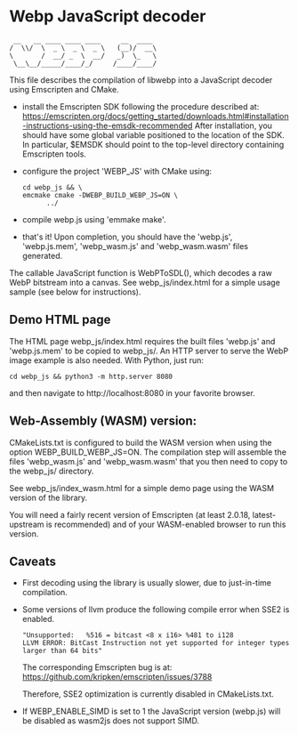 # Webp JavaScript decoder

```
 __   __ ____ ____ ____     __  ____
/  \\/  \  _ \  _ \  _ \   (__)/  __\
\       /  __/ _  \  __/   _)  \_   \
 \__\__/_____/____/_/     /____/____/
```

This file describes the compilation of libwebp into a JavaScript decoder using
Emscripten and CMake.

-   install the Emscripten SDK following the procedure described at:
    https://emscripten.org/docs/getting_started/downloads.html#installation-instructions-using-the-emsdk-recommended
    After installation, you should have some global variable positioned to the
    location of the SDK. In particular, $EMSDK should point to the top-level
    directory containing Emscripten tools.

-   configure the project 'WEBP_JS' with CMake using:

    ```shell
    cd webp_js && \
    emcmake cmake -DWEBP_BUILD_WEBP_JS=ON \
          ../
    ```

-   compile webp.js using 'emmake make'.

-   that's it! Upon completion, you should have the 'webp.js', 'webp.js.mem',
    'webp_wasm.js' and 'webp_wasm.wasm' files generated.

The callable JavaScript function is WebPToSDL(), which decodes a raw WebP
bitstream into a canvas. See webp_js/index.html for a simple usage sample (see
below for instructions).

## Demo HTML page

The HTML page webp_js/index.html requires the built files 'webp.js' and
'webp.js.mem' to be copied to webp_js/. An HTTP server to serve the WebP image
example is also needed. With Python, just run:

```shell
cd webp_js && python3 -m http.server 8080
```

and then navigate to http://localhost:8080 in your favorite browser.

## Web-Assembly (WASM) version:

CMakeLists.txt is configured to build the WASM version when using the option
WEBP_BUILD_WEBP_JS=ON. The compilation step will assemble the files
'webp_wasm.js' and 'webp_wasm.wasm' that you then need to copy to the
webp_js/ directory.

See webp_js/index_wasm.html for a simple demo page using the WASM version of
the library.

You will need a fairly recent version of Emscripten (at least 2.0.18,
latest-upstream is recommended) and of your WASM-enabled browser to run this
version.

## Caveats

-   First decoding using the library is usually slower, due to just-in-time
    compilation.

-   Some versions of llvm produce the following compile error when SSE2 is
    enabled.

    ```
    "Unsupported:   %516 = bitcast <8 x i16> %481 to i128
    LLVM ERROR: BitCast Instruction not yet supported for integer types larger than 64 bits"
    ```

    The corresponding Emscripten bug is at:
    https://github.com/kripken/emscripten/issues/3788

    Therefore, SSE2 optimization is currently disabled in CMakeLists.txt.

-   If WEBP_ENABLE_SIMD is set to 1 the JavaScript version (webp.js) will be
    disabled as wasm2js does not support SIMD.
